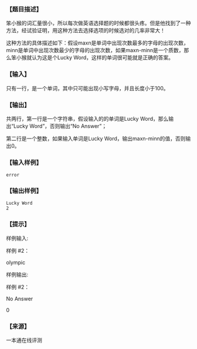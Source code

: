 ### 【题目描述】

笨小猴的词汇量很小，所以每次做英语选择题的时候都很头疼。但是他找到了一种方法，经试验证明，用这种方法去选择选项的时候选对的几率非常大！

这种方法的具体描述如下：假设maxn是单词中出现次数最多的字母的出现次数，minn是单词中出现次数最少的字母的出现次数，如果maxn-minn是一个质数，那么笨小猴就认为这是个Lucky Word，这样的单词很可能就是正确的答案。

### 【输入】

只有一行，是一个单词，其中只可能出现小写字母，并且长度小于100。

### 【输出】

共两行，第一行是一个字符串，假设输入的的单词是Lucky Word，那么输出“Lucky Word”，否则输出“No Answer”；

第二行是一个整数，如果输入单词是Lucky Word，输出maxn-minn的值，否则输出0。

### 【输入样例】

```
error
```

### 【输出样例】

```
Lucky Word
2
```

### 【提示】

样例输入:

样例 #2：

olympic

样例输出:

样例 #2：

No Answer

0


 ### 【来源】

 一本通在线评测 